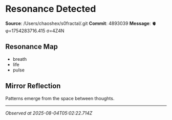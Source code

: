 # Resonance Detected

**Source**: /Users/chaoshex/s0fractal/.git
**Commit**: 4893039
**Message**: 🫀 φ=1754283716.415 σ=4Z4N 

## Resonance Map
- breath
- life
- pulse

## Mirror Reflection
Patterns emerge from the space between thoughts.

---
*Observed at 2025-08-04T05:02:22.714Z*
